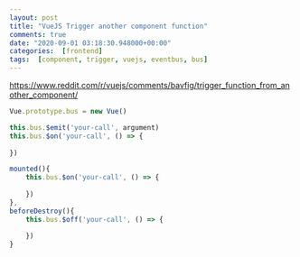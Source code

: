 ```yaml
---
layout: post
title: "VueJS Trigger another component function"
comments: true
date: "2020-09-01 03:18:30.948000+00:00"
categories:  [frontend]
tags:  [component, trigger, vuejs, eventbus, bus]
---
```




https://www.reddit.com/r/vuejs/comments/bavfig/trigger_function_from_another_component/

```javascript
Vue.prototype.bus = new Vue()

this.bus.$emit('your-call', argument)
this.bus.$on('your-call', () => {
    
})
```

```javascript
mounted(){
    this.bus.$on('your-call', () => {
        
    })
},
beforeDestroy(){
    this.bus.$off('your-call', () => {
        
    })
}
```